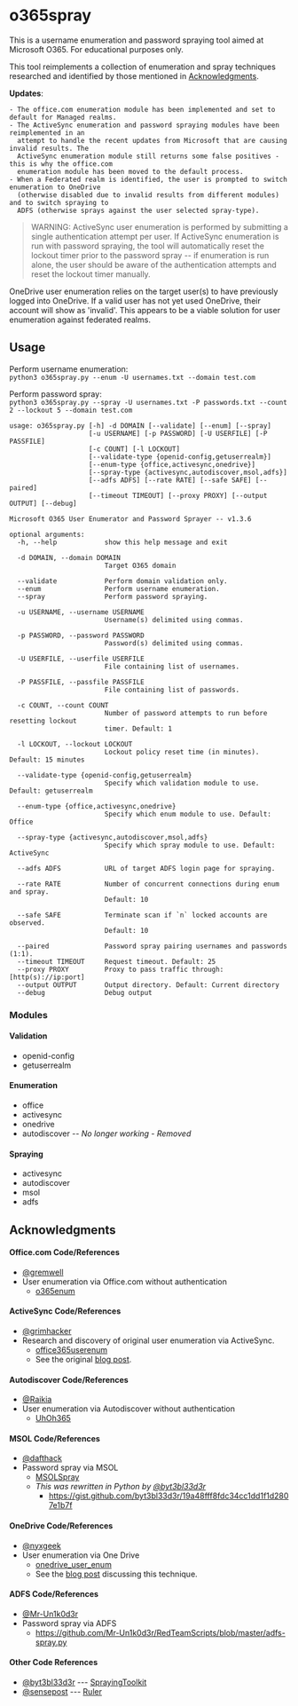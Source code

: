 # o365spray

This is a username enumeration and password spraying tool aimed at Microsoft O365. For educational purposes only.

This tool reimplements a collection of enumeration and spray techniques researched and identified by those mentioned in [Acknowledgments](#Acknowledgments).

**Updates**:
```
- The office.com enumeration module has been implemented and set to default for Managed realms.
- The ActiveSync enumeration and password spraying modules have been reimplemented in an
  attempt to handle the recent updates from Microsoft that are causing invalid results. The
  ActiveSync enumeration module still returns some false positives - this is why the office.com
  enumeration module has been moved to the default process.
- When a Federated realm is identified, the user is prompted to switch enumeration to OneDrive
  (otherwise disabled due to invalid results from different modules) and to switch spraying to
  ADFS (otherwise sprays against the user selected spray-type).
```

> WARNING: ActiveSync user enumeration is performed by submitting a single authentication attempt per user. If ActiveSync enumeration is run with password spraying, the tool will automatically reset the lockout timer prior to the password spray -- if enumeration is run alone, the user should be aware of the authentication attempts and reset the lockout timer manually.

OneDrive user enumeration relies on the target user(s) to have previously logged into OneDrive. If a valid user has not yet used OneDrive, their account will show as 'invalid'. This appears to be a viable solution for user enumeration against federated realms.


## Usage

Perform username enumeration:<br>
`python3 o365spray.py --enum -U usernames.txt --domain test.com`

Perform password spray:<br>
`python3 o365spray.py --spray -U usernames.txt -P passwords.txt --count 2 --lockout 5 --domain test.com`


```
usage: o365spray.py [-h] -d DOMAIN [--validate] [--enum] [--spray]
                    [-u USERNAME] [-p PASSWORD] [-U USERFILE] [-P PASSFILE]
                    [-c COUNT] [-l LOCKOUT]
                    [--validate-type {openid-config,getuserrealm}]
                    [--enum-type {office,activesync,onedrive}]
                    [--spray-type {activesync,autodiscover,msol,adfs}]
                    [--adfs ADFS] [--rate RATE] [--safe SAFE] [--paired]
                    [--timeout TIMEOUT] [--proxy PROXY] [--output OUTPUT] [--debug]

Microsoft O365 User Enumerator and Password Sprayer -- v1.3.6

optional arguments:
  -h, --help            show this help message and exit

  -d DOMAIN, --domain DOMAIN
                        Target O365 domain

  --validate            Perform domain validation only.
  --enum                Perform username enumeration.
  --spray               Perform password spraying.

  -u USERNAME, --username USERNAME
                        Username(s) delimited using commas.

  -p PASSWORD, --password PASSWORD
                        Password(s) delimited using commas.

  -U USERFILE, --userfile USERFILE
                        File containing list of usernames.

  -P PASSFILE, --passfile PASSFILE
                        File containing list of passwords.

  -c COUNT, --count COUNT
                        Number of password attempts to run before resetting lockout
                        timer. Default: 1

  -l LOCKOUT, --lockout LOCKOUT
                        Lockout policy reset time (in minutes). Default: 15 minutes

  --validate-type {openid-config,getuserrealm}
                        Specify which validation module to use. Default: getuserrealm

  --enum-type {office,activesync,onedrive}
                        Specify which enum module to use. Default: Office

  --spray-type {activesync,autodiscover,msol,adfs}
                        Specify which spray module to use. Default: ActiveSync

  --adfs ADFS           URL of target ADFS login page for spraying.

  --rate RATE           Number of concurrent connections during enum and spray.
                        Default: 10

  --safe SAFE           Terminate scan if `n` locked accounts are observed.
                        Default: 10

  --paired              Password spray pairing usernames and passwords (1:1).
  --timeout TIMEOUT     Request timeout. Default: 25
  --proxy PROXY         Proxy to pass traffic through: [http(s)://ip:port]
  --output OUTPUT       Output directory. Default: Current directory
  --debug               Debug output
```

### Modules

#### Validation
* openid-config
* getuserrealm

#### Enumeration
* office
* activesync
* onedrive
* autodiscover -- *No longer working - Removed*

#### Spraying
* activesync
* autodiscover
* msol
* adfs

## Acknowledgments

#### Office.com Code/References
* [@gremwell](https://github.com/gremwell)
* User enumeration via Office.com without authentication
    * [o365enum](https://github.com/gremwell/o365enum)

#### ActiveSync Code/References
* [@grimhacker](https://bitbucket.org/grimhacker)
* Research and discovery of original user enumeration via ActiveSync.
    * [office365userenum](https://bitbucket.org/grimhacker/office365userenum/src/master/)
    * See the original [blog post](https://grimhacker.com/2017/07/24/office365-activesync-username-enumeration/).

#### Autodiscover Code/References
* [@Raikia](https://github.com/Raikia)
* User enumeration via Autodiscover without authentication
    * [UhOh365](https://github.com/Raikia/UhOh365)

#### MSOL Code/References
* [@dafthack](https://github.com/dafthack)
* Password spray via MSOL
    * [MSOLSpray](https://github.com/dafthack/MSOLSpray)
    * *This was rewritten in Python by [@byt3bl33d3r](https://github.com/byt3bl33d3r)*
        * https://gist.github.com/byt3bl33d3r/19a48fff8fdc34cc1dd1f1d2807e1b7f

#### OneDrive Code/References
* [@nyxgeek](https://github.com/nyxgeek)
* User enumeration via One Drive
    * [onedrive_user_enum](https://github.com/nyxgeek/onedrive_user_enum)
    * See the [blog post](https://www.trustedsec.com/blog/achieving-passive-user-enumeration-with-onedrive/) discussing this technique.

#### ADFS Code/References
* [@Mr-Un1k0d3r](https://github.com/Mr-Un1k0d3r)
* Password spray via ADFS
    * https://github.com/Mr-Un1k0d3r/RedTeamScripts/blob/master/adfs-spray.py

#### Other Code References
* [@byt3bl33d3r](https://github.com/byt3bl33d3r) --- [SprayingToolkit](https://github.com/byt3bl33d3r/SprayingToolkit/)
* [@sensepost](https://github.com/sensepost) --- [Ruler](https://github.com/sensepost/ruler/)
